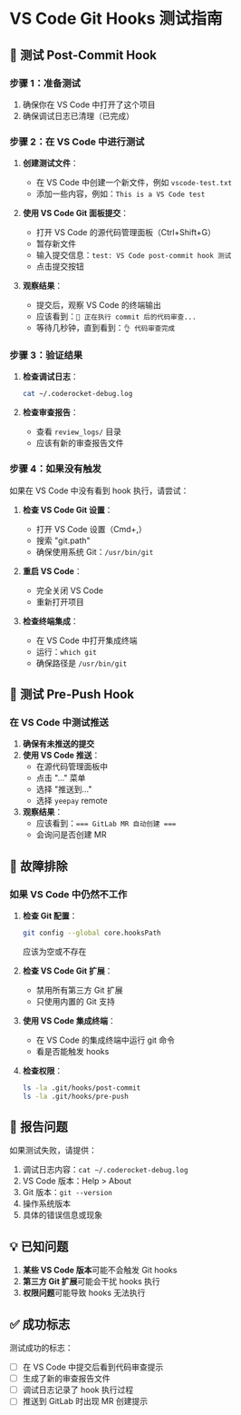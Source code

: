 # VS Code Git Hooks 测试指南

## 🧪 测试 Post-Commit Hook

### 步骤 1：准备测试

1. 确保你在 VS Code 中打开了这个项目
2. 确保调试日志已清理（已完成）

### 步骤 2：在 VS Code 中进行测试

1. **创建测试文件**：
   - 在 VS Code 中创建一个新文件，例如 `vscode-test.txt`
   - 添加一些内容，例如：`This is a VS Code test`

2. **使用 VS Code Git 面板提交**：
   - 打开 VS Code 的源代码管理面板（Ctrl+Shift+G）
   - 暂存新文件
   - 输入提交信息：`test: VS Code post-commit hook 测试`
   - 点击提交按钮

3. **观察结果**：
   - 提交后，观察 VS Code 的终端输出
   - 应该看到：`🚀 正在执行 commit 后的代码审查...`
   - 等待几秒钟，直到看到：`👌 代码审查完成`

### 步骤 3：验证结果

1. **检查调试日志**：
   ```bash
   cat ~/.coderocket-debug.log
   ```

2. **检查审查报告**：
   - 查看 `review_logs/` 目录
   - 应该有新的审查报告文件

### 步骤 4：如果没有触发

如果在 VS Code 中没有看到 hook 执行，请尝试：

1. **检查 VS Code Git 设置**：
   - 打开 VS Code 设置（Cmd+,）
   - 搜索 "git.path"
   - 确保使用系统 Git：`/usr/bin/git`

2. **重启 VS Code**：
   - 完全关闭 VS Code
   - 重新打开项目

3. **检查终端集成**：
   - 在 VS Code 中打开集成终端
   - 运行：`which git`
   - 确保路径是 `/usr/bin/git`

## 🧪 测试 Pre-Push Hook

### 在 VS Code 中测试推送

1. **确保有未推送的提交**
2. **使用 VS Code 推送**：
   - 在源代码管理面板中
   - 点击 "..." 菜单
   - 选择 "推送到..." 
   - 选择 `yeepay` remote
3. **观察结果**：
   - 应该看到：`=== GitLab MR 自动创建 ===`
   - 会询问是否创建 MR

## 🔧 故障排除

### 如果 VS Code 中仍然不工作

1. **检查 Git 配置**：
   ```bash
   git config --global core.hooksPath
   ```
   应该为空或不存在

2. **检查 VS Code Git 扩展**：
   - 禁用所有第三方 Git 扩展
   - 只使用内置的 Git 支持

3. **使用 VS Code 集成终端**：
   - 在 VS Code 的集成终端中运行 git 命令
   - 看是否能触发 hooks

4. **检查权限**：
   ```bash
   ls -la .git/hooks/post-commit
   ls -la .git/hooks/pre-push
   ```

## 📝 报告问题

如果测试失败，请提供：

1. 调试日志内容：`cat ~/.coderocket-debug.log`
2. VS Code 版本：Help > About
3. Git 版本：`git --version`
4. 操作系统版本
5. 具体的错误信息或现象

## 💡 已知问题

1. **某些 VS Code 版本**可能不会触发 Git hooks
2. **第三方 Git 扩展**可能会干扰 hooks 执行
3. **权限问题**可能导致 hooks 无法执行

## ✅ 成功标志

测试成功的标志：
- [ ] 在 VS Code 中提交后看到代码审查提示
- [ ] 生成了新的审查报告文件
- [ ] 调试日志记录了 hook 执行过程
- [ ] 推送到 GitLab 时出现 MR 创建提示
